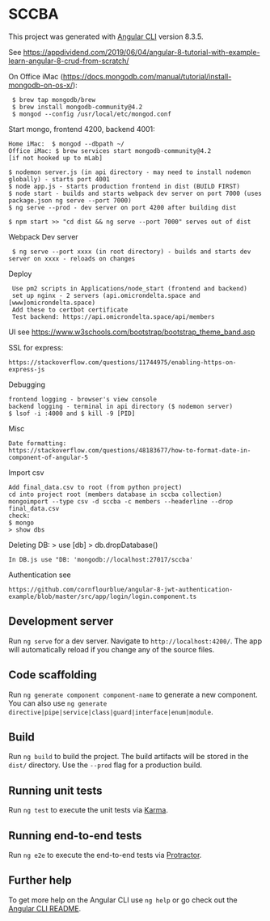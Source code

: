 # SCCBA

This project was generated with [Angular CLI](https://github.com/angular/angular-cli) version 8.3.5.

 See https://appdividend.com/2019/06/04/angular-8-tutorial-with-example-learn-angular-8-crud-from-scratch/
     
 On Office iMac (https://docs.mongodb.com/manual/tutorial/install-mongodb-on-os-x/):
 
     $ brew tap mongodb/brew
     $ brew install mongodb-community@4.2
     $ mongod --config /usr/local/etc/mongod.conf

   Start mongo, frontend 4200, backend 4001: 
  
    Home iMac:  $ mongod --dbpath ~/
    Office iMac: $ brew services start mongodb-community@4.2
    [if not hooked up to mLab]
    
    $ nodemon server.js (in api directory - may need to install nodemon globally) - starts port 4001
    $ node app.js - starts production frontend in dist (BUILD FIRST)
    $ node start - builds and starts webpack dev server on port 7000 (uses package.json ng serve --port 7000)
    $ ng serve --prod - dev server on port 4200 after building dist

    $ npm start >> "cd dist && ng serve --port 7000" serves out of dist
    
 Webpack Dev server
 
     $ ng serve --port xxxx (in root directory) - builds and starts dev server on xxxx - reloads on changes
     
 Deploy
 
     Use pm2 scripts in Applications/node_start (frontend and backend)
     set up nginx - 2 servers (api.omicrondelta.space and [www]omicrondelta.space)
     Add these to certbot certificate
     Test backend: https://api.omicrondelta.space/api/members
 
     

  UI see https://www.w3schools.com/bootstrap/bootstrap_theme_band.asp

    
  SSL for express:
  
    https://stackoverflow.com/questions/11744975/enabling-https-on-express-js
    
    
  Debugging
  
    frontend logging - browser's view console
    backend logging - terminal in api directory ($ nodemon server)
    $ lsof -i :4000 and $ kill -9 [PID]


 Misc
 
    Date formatting:
    https://stackoverflow.com/questions/48183677/how-to-format-date-in-component-of-angular-5
    
Import csv

    Add final_data.csv to root (from python project)
    cd into project root (members database in sccba collection)
    mongoimport --type csv -d sccba -c members --headerline --drop final_data.csv
    check:
    $ mongo
    > show dbs

   Deleting DB:
    > use [db]
    > db.dropDatabase()

    In DB.js use "DB: 'mongodb://localhost:27017/sccba'


Authentication see

    https://github.com/cornflourblue/angular-8-jwt-authentication-example/blob/master/src/app/login/login.component.ts


## Development server

Run `ng serve` for a dev server. Navigate to `http://localhost:4200/`. The app will automatically reload if you change any of the source files.

## Code scaffolding

Run `ng generate component component-name` to generate a new component. You can also use `ng generate directive|pipe|service|class|guard|interface|enum|module`.

## Build

Run `ng build` to build the project. The build artifacts will be stored in the `dist/` directory. Use the `--prod` flag for a production build.

## Running unit tests

Run `ng test` to execute the unit tests via [Karma](https://karma-runner.github.io).

## Running end-to-end tests

Run `ng e2e` to execute the end-to-end tests via [Protractor](http://www.protractortest.org/).

## Further help

To get more help on the Angular CLI use `ng help` or go check out the [Angular CLI README](https://github.com/angular/angular-cli/blob/master/README.md).

